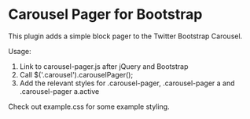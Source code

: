 Carousel Pager for Bootstrap
============================

This plugin adds a simple block pager to the Twitter Bootstrap Carousel.

Usage:

1. Link to carousel-pager.js after jQuery and Bootstrap
2. Call $('.carousel').carouselPager();
3. Add the relevant styles for .carousel-pager, .carousel-pager a and .carousel-pager a.active

Check out example.css for some example styling.
